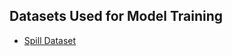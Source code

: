 ## Datasets Used for Model Training

- [Spill Dataset](https://universe.roboflow.com/mateo-forero-uao1f/spill-detection-sh5mc/dataset/1)